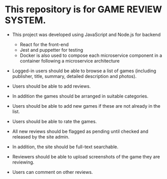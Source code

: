 # This repository is for GAME REVIEW SYSTEM.
 * This project was developed using JavaScript and Node.js for backend
   * React for the front-end
   * Jest and puppetter for testing
   * Docker is also used to compose each microservice component in a container following a microservice architecture
 * Logged-in users should be able to browse a list of games (including publisher, title, summary, detailed description and photos).
 * Users should be able to add reviews.

 * In addition the games should be arranged in suitable categories.
 * Users should be able to add new games if these are not already in the list.
 * Users should be able to rate the games.
 * All new reviews should be flagged as pending until checked and released by the site admin.

 * In addition, the site should be full-text searchable.
 * Reviewers should be able to upload screenshots of the game they are reviewing.
 * Users can comment on other reviews.



